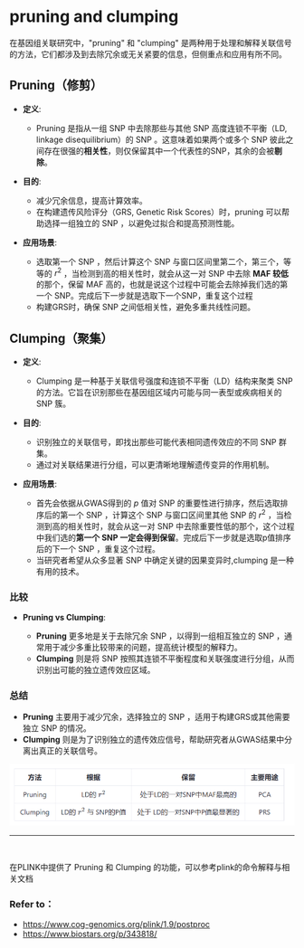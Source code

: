 # pruning and clumping

在基因组关联研究中，"pruning" 和 "clumping" 是两种用于处理和解释关联信号的方法，它们都涉及到去除冗余或无关紧要的信息，但侧重点和应用有所不同。

## Pruning（修剪）

- **定义**:
  - Pruning 是指从一组 SNP 中去除那些与其他 SNP 高度连锁不平衡（LD, linkage disequilibrium）的 SNP 。这意味着如果两个或多个 SNP 彼此之间存在很强的**相关性**，则仅保留其中一个代表性的SNP，其余的会被**剔除**。
  
- **目的**:
  - 减少冗余信息，提高计算效率。
  - 在构建遗传风险评分（GRS, Genetic Risk Scores）时，pruning 可以帮助选择一组独立的 SNP ，以避免过拟合和提高预测性能。

- **应用场景**:
  - 选取第一个 SNP ，然后计算这个 SNP 与窗口区间里第二个，第三个，等等的 $r^2$ ，当检测到高的相关性时，就会从这一对 SNP 中去除 **MAF 较低**的那个，保留 MAF 高的，也就是说这个过程中可能会去除掉我们选的第一个 SNP。完成后下一步就是选取下一个SNP，重复这个过程
  - 构建GRS时，确保 SNP 之间低相关性，避免多重共线性问题。

## Clumping（聚集）

- **定义**:
  - Clumping 是一种基于关联信号强度和连锁不平衡（LD）结构来聚类 SNP 的方法。它旨在识别那些在基因组区域内可能与同一表型或疾病相关的 SNP 簇。
  
- **目的**:
  - 识别独立的关联信号，即找出那些可能代表相同遗传效应的不同 SNP 群集。
  - 通过对关联结果进行分组，可以更清晰地理解遗传变异的作用机制。

- **应用场景**:
  - 首先会依据从GWAS得到的 $p$ 值对 SNP 的重要性进行排序，然后选取排序后的第一个 SNP ，计算这个 SNP 与窗口区间里其他 SNP 的 $r^2$ ，当检测到高的相关性时，就会从这一对 SNP 中去除重要性低的那个，这个过程中我们选的**第一个 SNP 一定会得到保留**。完成后下一步就是选取p值排序后的下一个 SNP ，重复这个过程。
  - 当研究者希望从众多显著 SNP 中确定关键的因果变异时,clumping 是一种有用的技术。

### 比较

- **Pruning vs Clumping**:

  - **Pruning** 更多地是关于去除冗余 SNP ，以得到一组相互独立的 SNP ，通常用于减少多重比较带来的问题，提高统计模型的解释力。
  - **Clumping** 则是将 SNP 按照其连锁不平衡程度和关联强度进行分组，从而识别出可能的独立遗传效应区域。

### 总结

- **Pruning** 主要用于减少冗余，选择独立的 SNP ，适用于构建GRS或其他需要独立 SNP 的情况。
- **Clumping** 则是为了识别独立的遗传效应信号，帮助研究者从GWAS结果中分离出真正的关联信号。

<center>

![alt text](./prune-clumping.png)

</center>

***
<br>

在PLINK中提供了 Pruning 和 Clumping 的功能，可以参考plink的命令解释与相关文档

### Refer to：

- <https://www.cog-genomics.org/plink/1.9/postproc>
- <https://www.biostars.org/p/343818/>